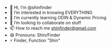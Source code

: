 - 👋 Hi, I’m @shinfinder
- 👀 I’m interested in knowing EVERYTHING
- 🌱 I’m currently learning ODIN & Dynamic Pricing
- 💞️ I’m looking to collaborate on stuff
- 📫 How to reach me shinfinder@gmail.com
- 😄 Pronouns: Shin/Finder
- ⚡ Finder, Function "Shin"

<!---
shinfinder/shinfinder is a ✨ special ✨ repository because its `README.md` (this file) appears on your GitHub profile.
You can click the Preview link to take a look at your changes.
--->
